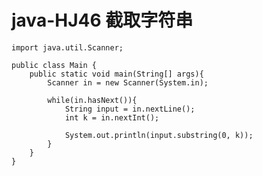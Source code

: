 # java-HJ46 截取字符串


    import java.util.Scanner;
    
    public class Main {
        public static void main(String[] args){
            Scanner in = new Scanner(System.in);
    
            while(in.hasNext()){
                String input = in.nextLine();
                int k = in.nextInt();
                
                System.out.println(input.substring(0, k));
            }
        }
    }

  

